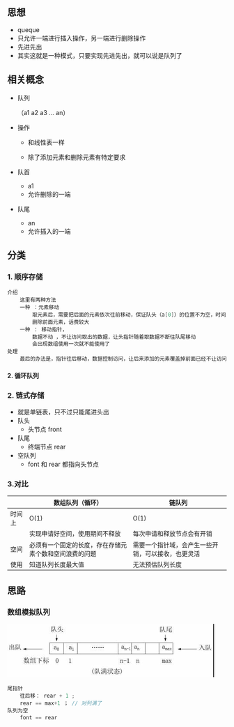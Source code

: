 ## 思想

*   queque
*   只允许一端进行插入操作，另一端进行删除操作
*   先进先出
*   其实这就是一种模式，只要实现先进先出，就可以说是队列了

## 相关概念

*   队列

    （a1 a2 a3 ... an）

*   操作

    *   和线性表一样

    *   除了添加元素和删除元素有特定要求

*   队首
    *   a1
    *   允许删除的一端
*   队尾
    *   an
    *   允许插入的一端

## 分类 

### 1. 顺序存储

```java
介绍
    这里有两种方法
    一种 ：元素移动
    	取元素后，需要把后面的元素依次往前移动，保证队头（a[0]）的位置不为空，时间复杂度 O(n)
    	删除前面元素，话费较大
    一种 ： 移动指针，
    	数据不动 ，不让访问取出的数据，让头指针随着取数据不断往队尾移动
    	会出现数组使用一次就不能使用了
处理
    最后的办法是，指针往后移动，数据控制访问，让后来添加的元素覆盖掉前面已经不让访问的数据
```

#### 2. 循环队列

### 2. 链式存储

*   就是单链表，只不过只能尾进头出
*   队头
    *   头节点 front
*   队尾 
    *   终端节点 rear
*   空队列 
    *   font  和 rear 都指向头节点

### 3.对比

|        | 数组队列（循环）                                       | 链队列                                             |
| ------ | ------------------------------------------------------ | -------------------------------------------------- |
| 时间上 | O(1)                                                   | O(1)                                               |
|        | 实现申请好空间，使用期间不释放                         | 每次申请和释放节点会有开销                         |
| 空间   | 必须有一个固定的长度，存在存储元素个数和空间浪费的问题 | 需要一个指针域，会产生一些开销，可以接收，也更灵活 |
| 使用   | 知道队列长度最大值                                     | 无法预估队列长度                                   |



## 思路

### 数组模拟队列

![image-20210206192307899](image-20210206192307899.png)

```java
尾指针
    往后移： rear + 1 ; 
	rear == max+1 ； // 对列满了
队列为空
	font == rear

```















































































































